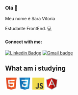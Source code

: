 ### Olá 👋

Meu nome é Sara Vitoria

Estudante FrontEnd. 💻


#### Connect with me:
[![Linkedin Badge](https://img.shields.io/badge/-Linkedin-blue?style=flat-square&logo=Linkedin&logoColor=white&link=https://www.linkedin.com/in/sara-vitoria-238773206/)](https://www.linkedin.com/in/sara-vitoria-238773206/) [![Gmail badge](https://img.shields.io/badge/-Email-red?style=flat-square&logo=Gmail&logoColor=white&link=mailto:saravitoria2403@gmail.com)](mailto:saravitoria2403@gmail.com)



## What am i studying

<img src ="https://raw.githubusercontent.com/devicons/devicon/master/icons/html5/html5-original.svg" alt = "HTML5" width = "40" height = "40" style = "max-width: 100%;"> </img> <img src ="https://raw.githubusercontent.com/devicons/devicon/master/icons/css3/css3-original.svg" alt = "CSS3" width = "40" height = "40" style = "max-width: 100%;"> </img> <img src ="https://raw.githubusercontent.com/devicons/devicon/master/icons/javascript/javascript-original.svg" alt = "JS" width = "40" height = "40" style = "max-width: 100%;"> </img> <img src ="https://raw.githubusercontent.com/devicons/devicon/2809b567852a4648062a2d3e7c1c531367458c0b/icons/angularjs/angularjs-original.svg" alt = "Angular" width = "40" height = "40" style = "max-width: 100%;"> </img>

